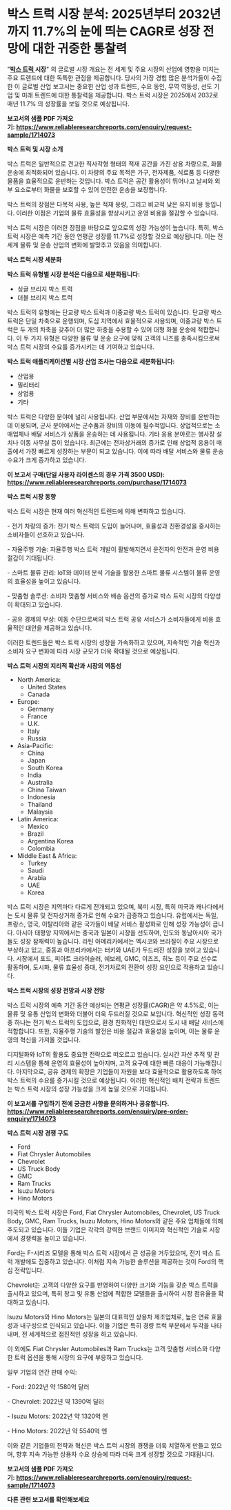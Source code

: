<p><h1>박스 트럭 시장 분석: 2025년부터 2032년까지 11.7%의 눈에 띄는 CAGR로 성장 전망에 대한 귀중한 통찰력</h1></p><p>"<strong><a href="https://www.reliableresearchreports.com/box-trucks-r1714073?utm_campaign=105&utm_medium=7&utm_source=Github&utm_content=ia&utm_term=16042025&utm_id=box-trucks">박스 트럭&nbsp;</a></strong><strong>시장</strong>" 의 글로벌 시장 개요는 전 세계 및 주요 시장의 산업에 영향을 미치는 주요 트렌드에 대한 독특한 관점을 제공합니다. 당사의 가장 경험 많은 분석가들이 수집한 이 글로벌 산업 보고서는 중요한 산업 성과 트렌드, 수요 동인, 무역 역동성, 선도 기업 및 미래 트렌드에 대한 통찰력을 제공합니다. 박스 트럭 시장은 2025에서 2032로 매년 11.7% 의 성장률을 보일 것으로 예상됩니다.&nbsp;</p>
<p><strong>보고서의 샘플 PDF 가져오기:&nbsp;<a href="https://www.reliableresearchreports.com/enquiry/request-sample/1714073?utm_campaign=105&utm_medium=7&utm_source=Github&utm_content=ia&utm_term=16042025&utm_id=box-trucks">https://www.reliableresearchreports.com/enquiry/request-sample/1714073</a></strong></p>
<p><strong>박스 트럭 및 시장 소개</strong></p>
<p><p>박스 트럭은 일반적으로 견고한 직사각형 형태의 적재 공간을 가진 상용 차량으로, 화물 운송에 최적화되어 있습니다. 이 차량의 주요 목적은 가구, 전자제품, 식료품 등 다양한 물품을 효율적으로 운반하는 것입니다. 박스 트럭은 공간 활용성이 뛰어나고 날씨와 외부 요소로부터 화물을 보호할 수 있어 안전한 운송을 보장합니다.</p><p>박스 트럭의 장점은 다목적 사용, 높은 적재 용량, 그리고 비교적 낮은 유지 비용 등입니다. 이러한 이점은 기업의 물류 효율성을 향상시키고 운영 비용을 절감할 수 있습니다. </p><p>박스 트럭 시장은 이러한 장점을 바탕으로 앞으로의 성장 가능성이 높습니다. 특히, 박스 트럭 시장은 예측 기간 동안 연평균 성장률 11.7%로 성장할 것으로 예상됩니다. 이는 전 세계 물류 및 운송 산업의 변화에 발맞추고 있음을 의미합니다.</p></p>
<p><strong>박스 트럭 시장 세분화</strong></p>
<p><strong>박스 트럭 유형별 시장 분석은 다음으로 세분화됩니다:</strong></p>
<p><ul><li>싱글 브리지 박스 트럭</li><li>더블 브리지 박스 트럭</li></ul></p>
<p><p>박스 트럭의 유형에는 단교량 박스 트럭과 이중교량 박스 트럭이 있습니다. 단교량 박스 트럭은 단일 차축으로 운행되며, 도심 지역에서 효율적으로 사용되며, 이중교량 박스 트럭은 두 개의 차축을 갖추어 더 많은 하중을 수용할 수 있어 대형 화물 운송에 적합합니다. 이 두 가지 유형은 다양한 물류 및 운송 요구에 맞춰 고객의 니즈를 충족시킴으로써 박스 트럭 시장의 수요를 증가시키는 데 기여하고 있습니다.</p></p>
<p><strong>박스 트럭 애플리케이션별 시장 산업 조사는 다음으로 세분화됩니다:</strong></p>
<p><ul><li>산업용</li><li>밀리터리</li><li>상업용</li><li>기타</li></ul></p>
<p><p>박스 트럭은 다양한 분야에 널리 사용됩니다. 산업 부문에서는 자재와 장비를 운반하는 데 이용되며, 군사 분야에서는 군수품과 장비의 이동에 필수적입니다. 상업적으로는 소매업체나 배달 서비스가 상품을 운송하는 데 사용됩니다. 기타 응용 분야로는 행사장 설치나 이동 사무실 등이 있습니다. 최근에는 전자상거래의 증가로 인해 상업적 응용이 매출에서 가장 빠르게 성장하는 부문이 되고 있습니다. 이에 따라 배달 서비스와 물류 운송 수요가 크게 증가하고 있습니다.</p></p>
<p><strong>이 보고서 구매(단일 사용자 라이센스의 경우 가격 3500 USD): <a href="https://www.reliableresearchreports.com/purchase/1714073?utm_campaign=105&utm_medium=7&utm_source=Github&utm_content=ia&utm_term=16042025&utm_id=box-trucks">https://www.reliableresearchreports.com/purchase/1714073</a></strong></p>
<p><strong>박스 트럭 시장 동향</strong></p>
<p><p>박스 트럭 시장은 현재 여러 혁신적인 트렌드에 의해 변화하고 있습니다. </p><p>- 전기 차량의 증가: 전기 박스 트럭의 도입이 늘어나며, 효율성과 친환경성을 중시하는 소비자들이 선호하고 있습니다.</p><p>- 자율주행 기술: 자율주행 박스 트럭 개발이 활발해지면서 운전자의 안전과 운영 비용 절감이 기대됩니다.</p><p>- 스마트 물류 관리: IoT와 데이터 분석 기술을 활용한 스마트 물류 시스템이 물류 운영의 효율성을 높이고 있습니다.</p><p>- 맞춤형 솔루션: 소비자 맞춤형 서비스와 배송 옵션의 증가로 박스 트럭 시장의 다양성이 확대되고 있습니다.</p><p>- 공유 경제의 부상: 이동 수단으로써의 박스 트럭 공유 서비스가 소비자들에게 비용 효율적인 대안을 제공하고 있습니다.</p><p>이러한 트렌드들은 박스 트럭 시장의 성장을 가속화하고 있으며, 지속적인 기술 혁신과 소비자 요구 변화에 따라 시장 규모가 더욱 확대될 것으로 예상됩니다.</p></p>
<p><strong>박스 트럭 시장의 지리적 확산과 시장의 역동성</strong></p>
<p><ul>
    <li>
        North America:
        <ul>
            <li>United States</li>
            <li>Canada</li>
        </ul>
    </li>
    <li>
        Europe:
        <ul>
            <li>Germany</li>
            <li>France</li>
            <li>U.K.</li>
            <li>Italy</li>
            <li>Russia</li>
        </ul>
    </li>
    <li>
        Asia-Pacific:
        <ul>
            <li>China</li>
            <li>Japan</li>
            <li>South Korea</li>
            <li>India</li>
            <li>Australia</li>
            <li>China Taiwan</li>
            <li>Indonesia</li>
            <li>Thailand</li>
            <li>Malaysia</li>
        </ul>
    </li>
    <li>
        Latin America:
        <ul>
            <li>Mexico</li>
            <li>Brazil</li>
            <li>Argentina Korea</li>
            <li>Colombia</li>
        </ul>
    </li>
    <li>
        Middle East & Africa:
        <ul>
            <li>Turkey</li>
            <li>Saudi</li>
            <li>Arabia</li>
            <li>UAE</li>
            <li>Korea</li>
        </ul>
    </li>
    </ul></p>
<p><p>박스 트럭 시장은 지역마다 다르게 전개되고 있으며, 북미 시장, 특히 미국과 캐나다에서는 도시 물류 및 전자상거래 증가로 인해 수요가 급증하고 있습니다. 유럽에서는 독일, 프랑스, 영국, 이탈리아와 같은 국가들이 배달 서비스 활성화로 인해 성장 가능성이 큽니다. 아시아 태평양 지역에서는 중국과 일본이 시장을 선도하며, 인도와 동남아시아 국가들도 성장 잠재력이 높습니다. 라틴 아메리카에서는 멕시코와 브라질이 주요 시장으로 부상하고 있고, 중동과 아프리카에서는 터키와 UAE가 두드러진 성장을 보이고 있습니다. 시장에서 포드, 피아트 크라이슬러, 쉐보레, GMC, 이즈즈, 히노 등이 주요 선수로 활동하며, 도시화, 물류 효율성 증대, 전기차로의 전환이 성장 요인으로 작용하고 있습니다.</p></p>
<p><strong>박스 트럭 시장의 성장 전망과 시장 전망</strong></p>
<p><p>박스 트럭 시장의 예측 기간 동안 예상되는 연평균 성장률(CAGR)은 약 4.5%로, 이는 물류 및 유통 산업의 변화와 더불어 더욱 두드러질 것으로 보입니다. 혁신적인 성장 동력 중 하나는 전기 박스 트럭의 도입으로, 환경 친화적인 대안으로서 도시 내 배달 서비스에 적합합니다. 또한, 자율주행 기술의 발전은 비용 절감과 효율성을 높이며, 이는 물류 운영의 혁신을 가져올 것입니다.</p><p>디지털화와 IoT의 활용도 중요한 전략으로 떠오르고 있습니다. 실시간 자산 추적 및 관리 시스템을 통해 운영의 효율성이 높아지며, 고객 요구에 대한 빠른 대응이 가능해집니다. 마지막으로, 공유 경제의 확장은 기업들이 자원을 보다 효율적으로 활용하도록 하여 박스 트럭의 수요를 증가시킬 것으로 예상됩니다. 이러한 혁신적인 배치 전략과 트렌드는 박스 트럭 시장의 성장 가능성을 크게 높일 것으로 기대됩니다.</p></p>
<p><strong>이 보고서를 구입하기 전에 궁금한 사항을 문의하거나 공유합니다. <a href="https://www.reliableresearchreports.com/enquiry/pre-order-enquiry/1714073?utm_campaign=105&utm_medium=7&utm_source=Github&utm_content=ia&utm_term=16042025&utm_id=box-trucks">https://www.reliableresearchreports.com/enquiry/pre-order-enquiry/1714073</a></strong></p>
<p><strong>박스 트럭 시장 경쟁 구도</strong></p>
<p><ul><li>Ford</li><li>Fiat Chrysler Automobiles</li><li>Chevrolet</li><li>US Truck Body</li><li>GMC</li><li>Ram Trucks</li><li>Isuzu Motors</li><li>Hino Motors</li></ul></p>
<p><p>미국의 박스 트럭 시장은 Ford, Fiat Chrysler Automobiles, Chevrolet, US Truck Body, GMC, Ram Trucks, Isuzu Motors, Hino Motors와 같은 주요 업체들에 의해 주도되고 있습니다. 이들 기업은 각각의 강력한 브랜드 이미지와 혁신적인 기술로 시장에서 경쟁력을 높이고 있습니다.</p><p>Ford는 F-시리즈 모델을 통해 박스 트럭 시장에서 큰 성공을 거두었으며, 전기 박스 트럭 개발에도 집중하고 있습니다. 이처럼 지속 가능한 솔루션을 제공하는 것이 Ford의 핵심 전략입니다. </p><p>Chevrolet는 고객의 다양한 요구를 반영하여 다양한 크기와 기능을 갖춘 박스 트럭을 출시하고 있으며, 특히 창고 및 유통 산업에 적합한 모델들을 출시하여 시장 점유율을 확대하고 있습니다. </p><p>Isuzu Motors와 Hino Motors는 일본의 대표적인 상용차 제조업체로, 높은 연료 효율성과 내구성으로 인식되고 있습니다. 이들 기업은 특히 경량 트럭 부문에서 두각을 나타내며, 전 세계적으로 점진적인 성장을 하고 있습니다.</p><p>이 외에도 Fiat Chrysler Automobiles과 Ram Trucks는 고객 맞춤형 서비스와 다양한 트럭 옵션을 통해 시장의 요구에 부응하고 있습니다.</p><p>일부 기업의 연간 판매 수익:</p><p>- Ford: 2022년 약 1580억 달러</p><p>- Chevrolet: 2022년 약 1390억 달러</p><p>- Isuzu Motors: 2022년 약 1320억 엔</p><p>- Hino Motors: 2022년 약 5540억 엔</p><p>이와 같은 기업들의 전략과 혁신은 박스 트럭 시장의 경쟁을 더욱 치열하게 만들고 있으며, 향후 지속 가능한 상용차 수요 상승에 따라 더욱 크게 성장할 것으로 기대됩니다.</p></p>
<p><strong>보고서의 샘플 PDF 가져오기:&nbsp;<a href="https://www.reliableresearchreports.com/enquiry/request-sample/1714073?utm_campaign=105&utm_medium=7&utm_source=Github&utm_content=ia&utm_term=16042025&utm_id=box-trucks">https://www.reliableresearchreports.com/enquiry/request-sample/1714073</a></strong></p>
<p><strong></strong></p>
<p><strong></strong></p>
<p><strong></strong></p>
<p><strong></strong></p>
<p><strong>다른 관련 보고서를 확인해보세요</strong></p>
<p><strong><p></p><p></p><p></p></strong></p>
<p></p>